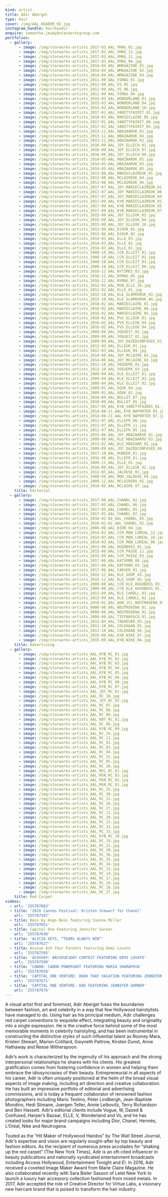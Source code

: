 ```yaml
---
kind: artist
title: Adir Abergel
type: hair
cover: /img/AAL_HEADER_02.jpg
instagram_handle: hairbyadir
enquire: samantha.jeudy@starworksgroup.com
portfolios:
  - gallery:
      - image: /img/starworks-artists_2017-03_AAL_VMAG_01.jpg
      - image: /img/starworks-artists_2017-03_AAL_VMAG_12.jpg
      - image: /img/starworks-artists_2017-03_AAL_VMAG_11.jpg
      - image: /img/starworks-artists_2017-03_AAL_VMAG_06.jpg
      - image: /img/starworks-artists_2014-04_AAL_WMAGAZINE_01.jpg
      - image: /img/starworks-artists_2014-04_AAL_WMAGAZINE_02.jpg
      - image: /img/starworks-artists_2014-04_AAL_WMAGAZINE_04.jpg
      - image: /img/starworks-artists_2011-09_AAL_VSMAG_01.jpg
      - image: /img/starworks-artists_2011-09_AAL_VS_05.jpg
      - image: /img/starworks-artists_2011-09_AAL_VS_06.jpg
      - image: /img/starworks-artists_2011-09_AAL_VSMAG_04.jpg
      - image: /img/starworks-artists_2015-03_AAL_WONDERLAND_01.jpg
      - image: /img/starworks-artists_2015-03_AAL_WONDERLAND_04.jpg
      - image: /img/starworks-artists_2015-03_AAL_WONDERLAND_10.jpg
      - image: /img/starworks-artists_2017-01_AAL_VANITYFAIRIT_01.jpg
      - image: /img/starworks-artists_2018-02_AAL_MARIECLAIRE_05.jpg
      - image: /img/starworks-artists_2017-01_AAL_VANITYFAIRIT_06.jpg
      - image: /img/starworks-artists_2017-01_AAL_VANITYFAIRIT_05.jpg
      - image: /img/starworks-artists_2013-11_AAL_HBAZAARUK_01.jpg
      - image: /img/starworks-artists_2013-11_AAL_HBAZAARUK_04.jpg
      - image: /img/starworks-artists_2013-11_AAL_HBAZAARUK_02.jpg
      - image: /img/starworks-artists_2016-09_AAL_JDY_ELLECH_01.jpg
      - image: /img/starworks-artists_2016-09_AAL_JDY_ELLECH_07.jpg
      - image: /img/starworks-artists_2016-09_AAL_JDY_ELLECH_09.jpg
      - image: /img/starworks-artists_2014-05-AAL_HBAZAARUK_01.jpg
      - image: /img/starworks-artists_2014-05-AAL_HBAZAARUK_03.jpg
      - image: /img/starworks-artists_2014-05-AAL_HBAZAARUK_05.jpg
      - image: /img/starworks-artists_2013-08_AAL_MARIECLAIREUK_01.jpg
      - image: /img/starworks-artists_2013-08_AAL_MCLAIREUK_04.jpg
      - image: /img/starworks-artists_2013-08_AAL_MCLAIREUK_06.jpg
      - image: /img/starworks-artists_2017-07_AAL_JDY_MARIECLAIREUK_01.jpg
      - image: /img/starworks-artists_2017-07_AAL_JDY_MARIECLAIREUK_06.jpg
      - image: /img/starworks-artists_2017-07_AAL_JDY_MARIECLAIREUK_04.jpg
      - image: /img/starworks-artists_2017-09_AAL_KYB_MARIECLAIREUK_01.jpg
      - image: /img/starworks-artists_2017-09_AAL_KYB_MARIECLAIREUK_05.jpg
      - image: /img/starworks-artists_2017-09_AAL_KYB_MARIECLAIREUK_07.jpg
      - image: /img/starworks-artists_2015-09_AAL_JDY_ELLEUK_02.jpg
      - image: /img/starworks-artists_2015-09_AAL_JDY_ELLEUK_04.jpg
      - image: /img/starworks-artists_2015-09_AAL_JDY_ELLEUK_10.jpg
      - image: /img/starworks-artists_2013-06_AAL_DJOUR_01.jpg
      - image: /img/starworks-artists_2013-06_AAL_DJOUR_02.jpg
      - image: /img/starworks-artists_2014-03_AAL_ELLE_03.jpg
      - image: /img/starworks-artists_2014-03_AAL_ELLE_02.jpg
      - image: /img/starworks-artists_2014-03_AAL_ELLE_01.jpg
      - image: /img/starworks-artists_2008-10_AAL_CCR_ELLEIT_01.jpg
      - image: /img/starworks-artists_2008-10_AAL_CCR_ELLEIT_02.jpg
      - image: /img/starworks-artists_2008-10_AAL_CCR_ELLEIT_03.jpg
      - image: /img/starworks-artists_2008-10_AAL_CCR_ELLEIT_08.jpg
      - image: /img/starworks-artists_2016-12_AAL_NYTIMES_03.jpg
      - image: /img/starworks-artists_2016-12_AAL_NYMAG_05.jpg
      - image: /img/starworks-artists_2016-12_AAL_NYMAG_07.jpg
      - image: /img/starworks-artists_2012-02_AAL_MSN_ELLE_10.jpg
      - image: /img/starworks-artists_2012-02_AAL_ELLE_01.jpg
      - image: /img/starworks-artists_2015-10_AAL_KLE_GLAMOURUK_03.jpg
      - image: /img/starworks-artists_2015-10_AAL_KLE_GLAMOURUK_04.jpg
      - image: /img/starworks-artists_2018-02_AAL_MARIECLAIRE_01.jpg
      - image: /img/starworks-artists_2018-02_AAL_MARIECLAIRE_06.jpg
      - image: /img/starworks-artists_2018-02_AAL_MARIECLAIRE_05.jpg
      - image: /img/starworks-artists_2016-02_AAL_PVS_ELLEUK_01.jpg
      - image: /img/starworks-artists_2016-02_AAL_PVS_ELLEUK_09.jpg
      - image: /img/starworks-artists_2016-02_AAL_PVS_ELLEUK_04.jpg
      - image: /img/starworks-artists_2009-09_AAL_VOGUEIT_01.jpg
      - image: /img/starworks-artists_2009-09_AAL_VOGUEIT_02.jpg
      - image: /img/starworks-artists_2009-09_AAL_JDY_DAZEDCONFUSED_01.jpg
      - image: /img/starworks-artists_2012-03_AAL_ELLEUK_01.jpg
      - image: /img/starworks-artists_2012-03_AAL_ELLEUK_09.jpg
      - image: /img/starworks-artists_2014-06_AAL_JDY_MCLAIRE_03.jpg
      - image: /img/starworks-artists_2014-06_AAL_JDY_MCLAIRE_02.jpg
      - image: /img/starworks-artists_2013-10_AAL_VOGUEMX_01.jpg
      - image: /img/starworks-artists_2013-10_AAL_VOGUEMX_03.jpg
      - image: /img/starworks-artists_2009-04_AAL_KLE_ELLEIT_01.jpg
      - image: /img/starworks-artists_2009-04_AAL_KLE_ELLEIT_03.jpg
      - image: /img/starworks-artists_2009-04_AAL_KLE_ELLEIT_02.jpg
      - image: /img/starworks-artists_2009-01_AAL_GQUK_04.jpg
      - image: /img/starworks-artists_2009-01_AAL_GQUK_02.jpg
      - image: /img/starworks-artists_2010-09_AAL_BULLET_07.jpg
      - image: /img/starworks-artists_2010-09_AAL_BULLET_05.jpg
      - image: /img/starworks-artists_2017-05_AAL_KYB_VANITYFAIRES_01.jpg
      - image: /img/starworks-artists_2014-08-21_AAL_KYB_NAPORTER_05.jpg
      - image: /img/starworks-artists_2014-08-21_AAL_KYB_NAPORTER_07.jpg
      - image: /img/starworks-artists_2011-07_AAL_ELLEFR_06.jpg
      - image: /img/starworks-artists_2011-07_AAL_ELLEFR_11.jpg
      - image: /img/starworks-artists_2011-07_AAL_ELLEFR_05.jpg
      - image: /img/starworks-artists_2015-06_AAL_JDY_HBAZAARUK_01.jpg
      - image: /img/starworks-artists_2009-08_AAL_KLE_HBAZAARRU_03.jpg
      - image: /img/starworks-artists_2013-02_AAL_KLE_HBAZAAR_02.jpg
      - image: /img/starworks-artists_2009-09_AAL_JDY_DAZEDCONFUSED_06.jpg
      - image: /img/starworks-artists_2017-10_AAL_HUNGER_01.jpg
      - image: /img/starworks-artists_2016-08_AAL_ELLEFR_01.jpg
      - image: /img/starworks-artists_2009-11_AAL_ELLE_01.jpg
      - image: /img/starworks-artists_2016-09_AAL_JDY_ELLEUK_02.jpg
      - image: /img/starworks-artists_2012-05_AAL_JALOUSE_01.jpg
      - image: /img/starworks-artists_2008-04_AAL_MQH_JALOUSE_04.jpg
      - image: /img/starworks-artists_2009-12_AAL_MCLAIRERU_01.jpg
      - image: /img/starworks-artists_2014-05_AAL_MCLAIRE_07.jpg
    title: Editorial
  - gallery:
      - image: /img/starworks-artists_2017-09_AAL_CHANEL_02.jpg
      - image: /img/starworks-artists_2017-05_AAL_CHANEL_06.jpg
      - image: /img/starworks-artists_2017-05_AAL_CHANEL_05.jpg
      - image: /img/starworks-artists_2017-05_AAL_CHANEL_07.jpg
      - image: /img/starworks-artists_2016-02-02_AAL_CHANEL_05.jpg
      - image: /img/starworks-artists_2016-02-02_AAL_CHANEL_02.jpg
      - image: /img/starworks-artists_2009-00_AAL_DIOR_04.jpg
      - image: /img/starworks-artists_2014-03_AAL_CCR_MQN_LOREAL_12.jpg
      - image: /img/starworks-artists_2014-03_AAL_CCR_MQN_LOREAL_16.jpg
      - image: /img/starworks-artists_2014-03_AAL_CCR_MQN_LOREAL_06.jpg
      - image: /img/starworks-artists_2013-06_AAL_HUGOBOSS_01.jpg
      - image: /img/starworks-artists_2015-09_AAL_CCR_PAIGE_11.jpg
      - image: /img/starworks-artists_2015-09_AAL_CCR_PAIGE_03.jpg
      - image: /img/starworks-artists_2017-06_AAL_KATVOND_06.jpg
      - image: /img/starworks-artists_2017-06_AAL_KATVOND_03.jpg
      - image: /img/starworks-artists_2017-06_AAL_CARVER_01.jpg
      - image: /img/starworks-artists_2015-12_AAL_KLE_GOOP_03.jpg
      - image: /img/starworks-artists_2015-12_AAL_KLE_GOOP_02.jpg
      - image: /img/starworks-artists_2009-00_AAL_CCR_KLE_HUGOBOSS_03.jpg
      - image: /img/starworks-artists_2009-00_AAL_CCR_KLE_HUGOBOSS_01.jpg
      - image: /img/starworks-artists_2013-09_AAL_KLE_CAROLL_03.jpg
      - image: /img/starworks-artists_2013-09_AAL_KLE_CAROLL_02.jpg
      - image: /img/starworks-artists_2018-01_AAL_AON_JCL_NEUTROGENA_02.jpg
      - image: /img/starworks-artists_0000-00_AAL_NEUTROGENA_01.jpg
      - image: /img/starworks-artists_0000-00_AAL_NEUTROGENA_02.jpg
      - image: /img/starworks-artists_2009-00_AAL_TIFFANY&CO_01.jpg
      - image: /img/starworks-artists_2012-04_AAL_TAGHEUER_03.jpg
      - image: /img/starworks-artists_2011-10_AAL_COLEHAAN_02.jpg
      - image: /img/starworks-artists_2011-10_AAL_COLEHAAN_04.jpg
      - image: /img/starworks-artists_2015-09_AAL_KYB_NIKE_07.jpg
      - image: /img/starworks-artists_2015-09_AAL_KYB_NIKE_04.jpg
    title: Advertising
  - gallery:
      - image: /img/starworks-artists_AAL_KYB_RC_01.jpg
      - image: /img/starworks-artists_AAL_KYB_RC_02.jpg
      - image: /img/starworks-artists_AAL_KYB_RC_03.jpg
      - image: /img/starworks-artists_AAL_KYB_RC_04.jpg
      - image: /img/starworks-artists_AAL_KYB_RC_05.jpg
      - image: /img/starworks-artists_AAL_KYB_RC_06.jpg
      - image: /img/starworks-artists_AAL_KYB_RC_08.jpg
      - image: /img/starworks-artists_AAL_KYB_RC_07.jpg
      - image: /img/starworks-artists_AAL_JDY_RC_01.jpg
      - image: /img/starworks-artists_AAL_RC_10.jpg
      - image: /img/starworks-artists_AAL_JDY_RC_02.jpg
      - image: /img/starworks-artists_AAL_RC_07.jpg
      - image: /img/starworks-artists_AAL_RC_08.jpg
      - image: /img/starworks-artists_AAL_RC_09.jpg
      - image: /img/starworks-artists_AAL_KBY_RC_01.jpg
      - image: /img/starworks-artists_AAL_RC_06.jpg
      - image: /img/starworks-artists_AAL_KYB_RC_09.jpg
      - image: /img/starworks-artists_AAL_RC_24.jpg
      - image: /img/starworks-artists_AAL_RC_11.jpg
      - image: /img/starworks-artists_AAL_RC_02.jpg
      - image: /img/starworks-artists_AAL_RC_03.jpg
      - image: /img/starworks-artists_AAL_RC_04.jpg
      - image: /img/starworks-artists_AAL_RC_22.jpg
      - image: /img/starworks-artists_AAL_RC_05.jpg
      - image: /img/starworks-artists_AAL_RC_28.jpg
      - image: /img/starworks-artists_AAL_MVL_RC_01.jpg
      - image: /img/starworks-artists_AAL_MSN_RC_03.jpg
      - image: /img/starworks-artists_AAL_MSN_RC_02.jpg
      - image: /img/starworks-artists_AAL_MSN_RC_01.jpg
      - image: /img/starworks-artists_AAL_RC_25.jpg
      - image: /img/starworks-artists_AAL_RC_30.jpg
      - image: /img/starworks-artists_AAL_RC_31.jpg
      - image: /img/starworks-artists_AAL_RC_26.jpg
      - image: /img/starworks-artists_AAL_RC_27.jpg
      - image: /img/starworks-artists_AAL_RC_12.jpg
      - image: /img/starworks-artists_AAL_RC_29.jpg
      - image: /img/starworks-artists_AAL_RC_15.jpg
      - image: /img/starworks-artists_AAL_RC_32.jpg
      - image: /img/starworks-artists_AAL_RC_33.jpg
      - image: /img/starworks-artists_AAL_KYB_RC_10.jpg
      - image: /img/starworks-artists_AAL_RC_19.jpg
      - image: /img/starworks-artists_AAL_RC_21.jpg
      - image: /img/starworks-artists_AAL_RC_20.jpg
      - image: /img/starworks-artists_AAL_RC_36.jpg
      - image: /img/starworks-artists_AAL_RC_35.jpg
      - image: /img/starworks-artists_AAL_RC_34.jpg
      - image: /img/starworks-artists_AAL_RC_13.jpg
      - image: /img/starworks-artists_AAL_RC_14.jpg
      - image: /img/starworks-artists_AAL_RC_17.jpg
      - image: /img/starworks-artists_AAL_RC_16.jpg
      - image: /img/starworks-artists_AAL_RC_18.jpg
      - image: /img/starworks-artists_AAL_RC_37.jpg
    title: Red Carpet
videos:
  - url: '255787883'
  - title: '2016 Cannes Festival: Kristen Stewart for Chanel'
    url: '255787587'
  - title: Boss by Hugo Boss featuring Sienna Miller
    url: '255787651'
  - title: Capital One Featuring Jennifer Garner
    url: '255787648'
  - title: 'ALICIA KEYS, “TEARS ALWAYS WIN”'
    url: '255787627'
  - title: Acuvue Ask Your Parents featuring Demi Lovato
    url: '255787595'
  - title: 'ACUVUE®: #ACUVUE1DAY CONTEST FEATURING DEMI LOVATO'
    url: '255787590'
  - title: 'CANON: CANON POWERSHOT FEATURING MARIA SHARAPOVA'
    url: '255787658'
  - title: 'CAPITAL ONE VENTURE: BOOK THAT VACATION FEATURING JENNIFER GARNER'
    url: '255787671'
  - title: 'CAPITAL ONE VENTURE: DAD FEATURING JENNIFER GARNER'
    url: '255787676'
---
```

A visual artist first and foremost, Adir Abergel fuses the boundaries between fashion, art and celebrity in a way that few Hollywood hairstylists have managed to do. Using hair as his principal medium, Adir challenges red carpet conventions to exquisite effect, integrating beauty and originality into a single expression. He is the creative force behind some of the most memorable moments in celebrity hairstyling, and has been instrumental in constructing the distinctive styles of such influential talent as Rooney Mara, Kristen Stewart, Marion Cotillard, Gwyneth Paltrow, Kirsten Dunst, Anne Hathaway and Reese Witherspoon.

Adir’s work is characterized by the ingenuity of his approach and the strong interpersonal relationships he shares with his clients. His greatest gratification comes from fostering confidence in women and helping them embrace the idiosyncrasies of their beauty. Entrepreneurial in all aspects of his career, Adir is often uniquely positioned at the helm of the broad visual aspects of image making, including art direction and creative collaboration. He has built an impressive portfolio of editorial and advertising commissions, and is today a frequent collaborator of renowned fashion photographers including Mario Testino, Peter Lindbergh, Jean-Baptiste Mondino, Hedi Slimane, Juergen Teller, Annie Leibovitz, Terry Richardson and Ben Hassett. Adir’s editorial clients include Vogue, W, Dazed & Confused, Harper’s Bazaar, ELLE, V, Wonderland and Vs, and he has created looks for major brand campaigns including Dior, Chanel, Hermès, L’Oréal, Nike and Neutrogena.

Touted as the “Hit Maker of Hollywood Hairdos” by The Wall Street Journal, Adir’s expertise and vision are regularly sought-after by top beauty and fashion editors. As the recipient of numerous press accolades for “shaking up the red carpet” (The New York Times), Adir is an oft-cited influencer in beauty publications and nationally syndicated entertainment broadcasts including Access Hollywood, Entertainment Tonight and E!. In 2016, Adir received a coveted Image Maker Award from Marie Claire Magazine. He also collaborated recently with Sara Bieler Sasson of Lelet New York to launch a luxury hair accessory collection fashioned from mixed metals. In 2017, Adir accepted the role of Creative Director for Virtue Labs, a visionary new haircare brand that is poised to transform the hair industry.
